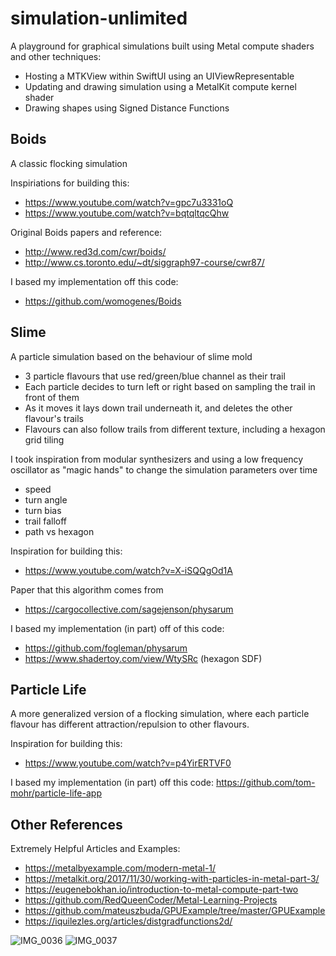 # simulation-unlimited
A playground for graphical simulations built using Metal compute shaders and other techniques:
- Hosting a MTKView within SwiftUI using an UIViewRepresentable
- Updating and drawing simulation using a MetalKit compute kernel shader
- Drawing shapes using Signed Distance Functions

## Boids

A classic flocking simulation

Inspiriations for building this:
- https://www.youtube.com/watch?v=gpc7u3331oQ
- https://www.youtube.com/watch?v=bqtqltqcQhw

Original Boids papers and reference:
- http://www.red3d.com/cwr/boids/
- http://www.cs.toronto.edu/~dt/siggraph97-course/cwr87/

I based my implementation off this code:
- https://github.com/womogenes/Boids

## Slime

A particle simulation based on the behaviour of slime mold
- 3 particle flavours that use red/green/blue channel as their trail
- Each particle decides to turn left or right based on sampling the trail in front of them
- As it moves it lays down trail underneath it, and deletes the other flavour's trails
- Flavours can also follow trails from different texture, including a hexagon grid tiling 

I took inspiration from modular synthesizers and using a low frequency oscillator as "magic hands" to change the simulation parameters over time
- speed
- turn angle
- turn bias
- trail falloff
- path vs hexagon 

Inspiration for building this:
- https://www.youtube.com/watch?v=X-iSQQgOd1A

Paper that this algorithm comes from
- https://cargocollective.com/sagejenson/physarum

I based my implementation (in part) off of this code:
- https://github.com/fogleman/physarum
- https://www.shadertoy.com/view/WtySRc (hexagon SDF)

## Particle Life

A more generalized version of a flocking simulation, where each particle flavour has different attraction/repulsion to other flavours.

Inspiration for building this:
- https://www.youtube.com/watch?v=p4YirERTVF0

I based my implementation (in part) off this code:
https://github.com/tom-mohr/particle-life-app

## Other References

Extremely Helpful Articles and Examples:
- https://metalbyexample.com/modern-metal-1/
- https://metalkit.org/2017/11/30/working-with-particles-in-metal-part-3/
- https://eugenebokhan.io/introduction-to-metal-compute-part-two
- https://github.com/RedQueenCoder/Metal-Learning-Projects
- https://github.com/mateuszbuda/GPUExample/tree/master/GPUExample
- https://iquilezles.org/articles/distgradfunctions2d/


![IMG_0036](https://github.com/robertwaltham/simulation-unlimited/assets/438673/abf0a992-c329-46f5-aff3-3d4c23d514e1)
![IMG_0037](https://github.com/robertwaltham/simulation-unlimited/assets/438673/2dd6d38b-1608-48e5-8be9-d6e4442698e0)

